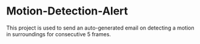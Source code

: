 # Motion-Detection-Alert
This project is used to send an auto-generated email on detecting a motion in surroundings for consecutive 5 frames.
